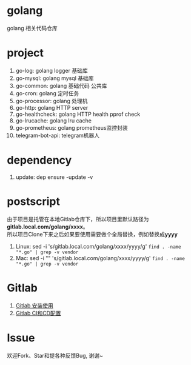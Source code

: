 # golang
golang 相关代码仓库

# project
1. go-log: golang logger 基础库
2. go-mysql: golang mysql 基础库
3. go-common: golang 基础代码 公共库
4. go-cron: golang 定时任务
5. go-processor: golang 处理机
6. go-http: golang HTTP server
7. go-healthcheck: golang HTTP health pprof check
8. go-lrucache: golang lru cache
9. go-prometheus: golang prometheus监控封装
10. telegram-bot-api: telegram机器人

# dependency
1. update: dep ensure -update -v

# postscript
由于项目是托管在本地Gitlab仓库下，所以项目里默认路径为**gitlab.local.com/golang/xxxx**。  
所以项目Clone下来之后如果要使用需要做个全局替换，例如替换成**yyyy**

1. Linux: sed -i 's/gitlab\.local\.com\/golang\/xxxx/yyyy/g' `find . -name "*.go" | grep -v vendor`
2. Mac: sed -i "" 's/gitlab\.local\.com\/golang\/xxxx/yyyy/g' `find . -name "*.go" | grep -v vendor`

# Gitlab
1. [Gitlab 安装使用](https://chenguolin.github.io/2018/12/18/Git-Gitlab-%E5%AE%89%E8%A3%85%E4%BD%BF%E7%94%A8/)
2. [Gitlab CI和CD配置](https://chenguolin.github.io/2018/12/24/Git-Gitlab-CI%E5%92%8CCD%E9%85%8D%E7%BD%AE/)

# Issue
欢迎Fork、Star和提各种反馈Bug, 谢谢~

